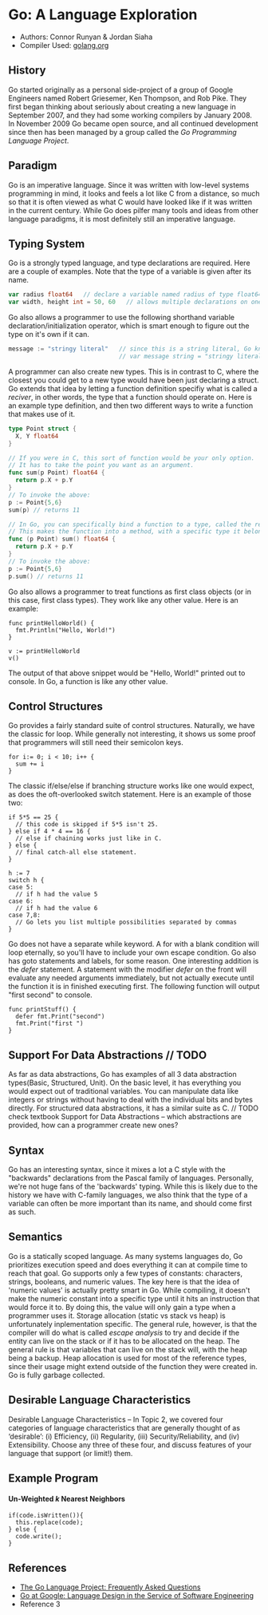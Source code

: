 # Go: A Language Exploration
* Authors: Connor Runyan & Jordan Siaha<br>
* Compiler Used: [golang.org](https://golang.org/dl/)

## History
Go started originally as a personal side-project of a group of Google Engineers named Robert Griesemer, Ken Thompson, and Rob Pike.  They first began thinking about seriously about creating a new language in September 2007, and they had some working compilers by January 2008.  In November 2009 Go became open source, and all continued development since then has been managed by a group called the _Go Programming Language Project_.

## Paradigm
Go is an imperative language.  Since it was written with low-level systems programming in mind, it looks and feels a lot like C from a distance, so much so that it is often viewed as what C would have looked like if it was written in the current century.  While Go does pilfer many tools and ideas from other language paradigms, it is most definitely still an imperative language.

## Typing System
Go is a strongly typed language, and type declarations are required.  Here are a couple of examples.  Note that the type of a variable is given after its name.
```Go
var radius float64   // declare a variable named radius of type float64
var width, height int = 50, 60   // allows multiple declarations on one line like this
```
Go also allows a programmer to use the following shorthand variable declaration/initialization operator, which is smart enough to figure out the type on it's own if it can.
```Go
message := "stringy literal"   // since this is a string literal, Go knows I mean:
                               // var message string = "stringy literal"
```
A programmer can also create new types.  This is in contrast to C, where the closest you could get to a new type would have been just declaring a struct.  Go extends that idea by letting a function definition specifiy what is called a _reciver_, in other words, the type that a function should operate on. Here is an example type definition, and then two different ways to write a function that makes use of it.
```Go
type Point struct {
  X, Y float64
}

// If you were in C, this sort of function would be your only option.
// It has to take the point you want as an argument.
func sum(p Point) float64 {
  return p.X + p.Y
}
// To invoke the above:
p := Point{5,6}
sum(p) // returns 11

// In Go, you can specifically bind a function to a type, called the reciever.
// This makes the function into a method, with a specific type it belongs to.
func (p Point) sum() float64 {
  return p.X + p.Y
}
// To invoke the above:
p := Point{5,6}
p.sum() // returns 11
```
Go also allows a programmer to treat functions as first class objects (or in this case, first class types).  They work like any other value.  Here is an example:
```
func printHelloWorld() {
  fmt.Println("Hello, World!")
}

v := printHelloWorld
v()
```
The output of that above snippet would be "Hello, World!" printed out to console.  In Go, a function is like any other value.

## Control Structures
Go provides a fairly standard suite of control structures.  Naturally, we have the classic for loop.  While generally not interesting, it shows us some proof that programmers will still need their semicolon keys.
```
for i:= 0; i < 10; i++ {
  sum += i
}
```
The classic if/else/else if branching structure works like one would expect, as does the oft-overlooked switch statement.  Here is an example of those two:
```
if 5*5 == 25 {
  // this code is skipped if 5*5 isn't 25.
} else if 4 * 4 == 16 {
  // else if chaining works just like in C.
} else {
  // final catch-all else statement.
}

h := 7
switch h {
case 5:
  // if h had the value 5
case 6:
  // if h had the value 6
case 7,8:
  // Go lets you list multiple possibilities separated by commas
}
```
Go does not have a separate while keyword.  A for with a blank condition will loop eternally, so you'll have to include your own escape condition.  Go also has goto statements and labels, for some reason.  One interesting addition is the _defer_ statement.  A statement with the modifier _defer_ on the front will evaluate any needed arguments immediately, but not actually execute until the function it is in finished executing first.  The following function will output "first second" to console.
```
func printStuff() {
  defer fmt.Print("second")
  fmt.Print("first ")
}
```

## Support For Data Abstractions // TODO
As far as data abstractions, Go has examples of all 3 data abstraction types(Basic, Structured, Unit).  On the basic level, it has everything you would expect out of traditional variables.  You can manipulate data like integers or strings without having to deal with the individual bits and bytes directly.  For structured data abstractions, it has a similar suite as C. // TODO check textbook
Support for Data Abstractions – which abstractions are provided, how can a programmer create
new ones?

## Syntax
Go has an interesting syntax, since it mixes a lot a C style with the "backwards" declarations from the Pascal family of languages.  Personally, we're not huge fans of the 'backwards' typing.  While this is likely due to the history we have with C-family languages, we also think that the type of a variable can often be more important than its name, and should come first as such.

## Semantics
Go is a statically scoped language.  As many systems languages do, Go prioritizes execution speed and does everything it can at compile time to reach that goal.  Go supports only a few types of constants: characters, strings, booleans, and numeric values.  The key here is that the idea of 'numeric values' is actually pretty smart in Go.  While compiling, it doesn't make the numeric constant into a specific type until it hits an instruction that would force it to.  By doing this, the value will only gain a type when a programmer uses it.  Storage allocation (static vs stack vs heap) is unfortunately inplementation specific.  The general rule, however, is that the compiler will do what is called _escape analysis_ to try and decide if the entity can live on the stack or if it has to be allocated on the heap.  The general rule is that variables that can live on the stack will, with the heap being a backup.  Heap allocation is used for most of the reference types, since their usage might extend outside of the function they were created in.  Go is fully garbage collected.

## Desirable Language Characteristics
Desirable Language Characteristics – In Topic 2, we covered four categories of language characteristics
that are generally thought of as ‘desirable’: (i) Efficiency, (ii) Regularity, (iii) Security/Reliability,
and (iv) Extensibility. Choose any three of these four, and discuss features of your
language that support (or limit!) them.


## Example Program
#### Un-Weighted _k_ Nearest Neighbors
```
if(code.isWritten()){
  this.replace(code);
} else {
  code.write();
}
```
## References
* [The Go Language Project: Frequently Asked Questions](https://golang.org/doc/faq)
* [Go at Google: Language Design in the Service of Software Engineering](https://talks.golang.org/2012/splash.article)
* Reference 3
